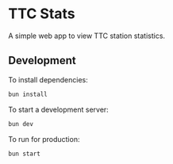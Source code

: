 # TTC Stats

A simple web app to view TTC station statistics.

## Development

To install dependencies:

```bash
bun install
```

To start a development server:

```bash
bun dev
```

To run for production:

```bash
bun start
```

